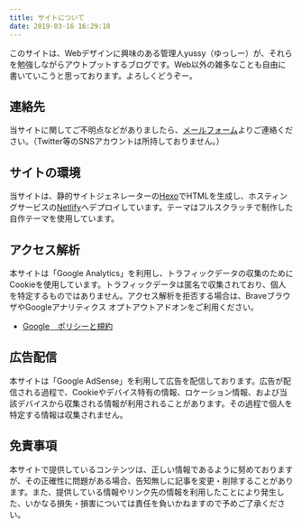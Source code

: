 ```yaml
---
title: サイトについて
date: 2019-03-16 16:29:18
---
```


このサイトは、Webデザインに興味のある管理人yussy（ゆっしー）が、それらを勉強しながらアウトプットするブログです。Web以外の雑多なことも自由に書いていこうと思っております。よろしくどうぞー。

## 連絡先

当サイトに関してご不明点などがありましたら、[メールフォーム](/contact/)よりご連絡ください。（Twitter等のSNSアカウントは所持しておりません。）


## サイトの環境

当サイトは、静的サイトジェネレーターの[Hexo](https://hexo.io/)でHTMLを生成し、ホスティングサービスの[Netlify](https://www.netlify.com/)へデプロイしています。テーマはフルスクラッチで制作した自作テーマを使用しています。



## アクセス解析

本サイトは「Google Analytics」を利用し、トラフィックデータの収集のためにCookieを使用しています。トラフィックデータは匿名で収集されており、個人を特定するものではありません。アクセス解析を拒否する場合は、BraveブラウザやGoogleアナリティクス オプトアウトアドオンをご利用ください。

- [Google　ポリシーと規約](https://policies.google.com/?hl=ja&gl=jp)


## 広告配信

本サイトは「Google AdSense」を利用して広告を配信しております。広告が配信される過程で、Cookieやデバイス特有の情報、ロケーション情報、および当該デバイスから収集される情報が利用されることがあります。その過程で個人を特定する情報は収集されません。


## 免責事項

本サイトで提供しているコンテンツは、正しい情報であるように努めておりますが、その正確性に問題がある場合、告知無しに記事を変更・削除することがあります。また、提供している情報やリンク先の情報を利用したことにより発生した、いかなる損失・損害については責任を負いかねますので予めご了承ください。
